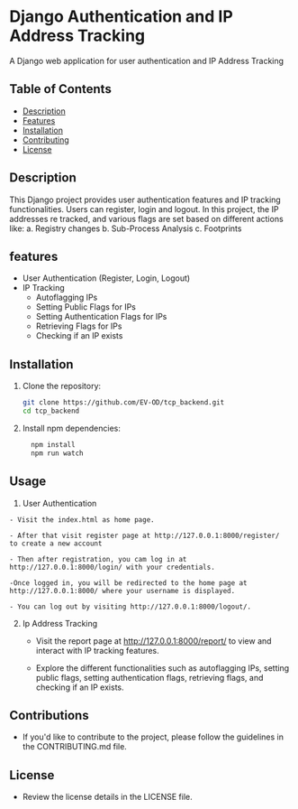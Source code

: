 #  Django Authentication and IP Address Tracking

A Django web application for user authentication and IP Address Tracking

##  Table of Contents

- [Description](#description)
- [Features](#features)
- [Installation](#installation)
- [Contributing](#contributing)
- [License](#license)


## Description
This Django project provides user authentication features and IP tracking functionalities. Users can register, login and logout. In this project, the IP addresses re tracked, and various flags are set based on different actions like:
a. Registry changes
b. Sub-Process Analysis
c. Footprints


## features
- User Authentication (Register, Login, Logout)
- IP Tracking
  - Autoflagging IPs
  - Setting Public Flags for IPs
  - Setting Authentication Flags for IPs
  - Retrieving Flags for IPs
  - Checking if an IP exists

## Installation

  1. Clone the repository:
  
     ```bash
     git clone https://github.com/EV-OD/tcp_backend.git
     cd tcp_backend
     
 2. Install npm dependencies:

       
     ```bash
       npm install
       npm run watch

## Usage
   1. User Authentication

    - Visit the index.html as home page.
  
    - After that visit register page at http://127.0.0.1:8000/register/  to create a new account
  
    - Then after registration, you cam log in at http://127.0.0.1:8000/login/ with your credentials.
  
    -Once logged in, you will be redirected to the home page at  http://127.0.0.1:8000/ where your username is displayed.
  
    - You can log out by visiting http://127.0.0.1:8000/logout/.

2. Ip Address Tracking

    - Visit the report page at http://127.0.0.1:8000/report/ to view and interact with IP tracking features.
  
    - Explore the different functionalities such as autoflagging IPs, setting public flags, setting authentication flags, retrieving flags, and   checking if an IP exists.

## Contributions

  - If you'd like to contribute to the project, please follow the guidelines in the CONTRIBUTING.md file.

## License
   - Review the license details in the LICENSE file.


  



  






